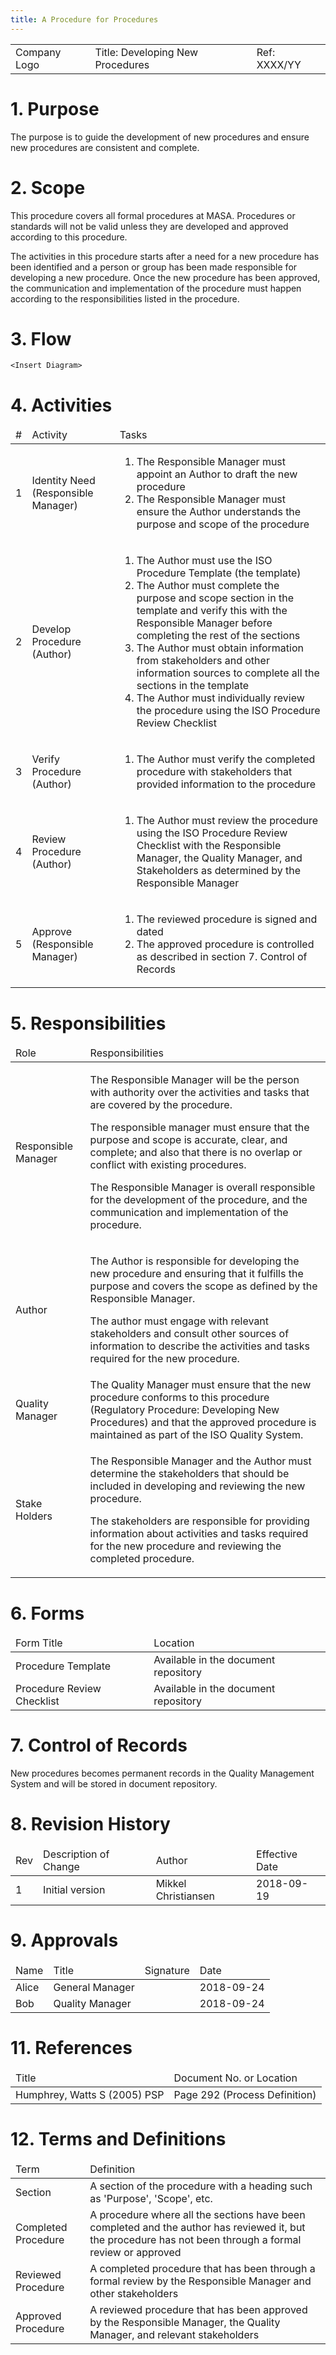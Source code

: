 ```yaml
---
title: A Procedure for Procedures
---
```


<table class="table table-bordered">
<tr>
<td>Company Logo</td>
<td>Title: Developing New Procedures</td>
<td>Ref: XXXX/YY</td>
</tr>
</table>

# 1. Purpose

The purpose is to guide the development of new procedures and ensure
new procedures are consistent and complete.


# 2. Scope

This procedure covers all formal procedures at MASA. Procedures or
standards will not be valid unless they are developed and approved
according to this procedure.

The activities in this procedure starts after a need for a new
procedure has been identified and a person or group has been made
responsible for developing a new procedure. Once the new procedure has
been approved, the communication and implementation of the procedure
must happen according to the responsibilities listed in the procedure.


# 3. Flow

    <Insert Diagram>


# 4. Activities

<table class="table table-bordered">
<thead>
<tr>
<td>#</td>
<td>Activity</td>
<td>Tasks</td>
<tr>
</thead>
<tbody>
<tr>
<td>1</td>
<td>Identity Need (Responsible Manager)</td>
<td>
<ol>
<li>The Responsible Manager must appoint an Author to draft the new procedure</li>
<li>The Responsible Manager must ensure the Author understands the purpose and scope of the procedure</li>
</ol>
</td>
<tr>
<tr>
<td>2</td>
<td>Develop Procedure (Author)</td>
<td>
<ol>
<li>The Author must use the ISO Procedure Template (the template)</li>
<li>The Author must complete the purpose and scope section in the template and verify this with the Responsible Manager before completing the rest of the sections</li>
<li>The Author must obtain information from stakeholders and other information sources to complete all the sections in the template</li>
<li>The Author must individually review the procedure using the ISO Procedure Review Checklist</li>
</ol>
</td>
<tr>
<tr>
<td>3</td>
<td>Verify Procedure (Author)</td>
<td>
<ol>
<li>The Author must verify the completed procedure with stakeholders that provided information to the procedure</li>
</ol>
</td>
<tr>
<tr>
<td>4</td>
<td>Review Procedure (Author)</td>
<td>
<ol>
<li>The Author must review the procedure using the ISO Procedure Review Checklist with the Responsible Manager, the Quality Manager, and Stakeholders as determined by the Responsible Manager</li>
</ol>
</td>
<tr>
<tr>
<td>5</td>
<td>Approve (Responsible Manager)</td>
<td>
<ol>
<li>The reviewed procedure is signed and dated</li>
<li>The approved procedure is controlled as described in section 7. Control of Records</li>
</ol>
</td>
<tr>
</tbody>
</table>

# 5. Responsibilities

<table class="table table-bordered">
<thead>
<tr>
<td>Role</td>
<td>Responsibilities</td>
</tr>
</thead>
<tbody>
<tr>
<td>Responsible Manager</td>
<td><p>The Responsible Manager will be the person with authority over the activities and tasks that are covered by the procedure.</p>
<p>The responsible manager must ensure that the purpose and scope is accurate, clear, and complete; and also that there is no overlap or conflict with existing procedures.</p>
<p>The Responsible Manager is overall responsible for the development of the procedure, and the communication and implementation of the procedure.</p>
</td>
</tr>
<tr>
<td>Author</td>
<td><p>The Author is responsible for developing the new procedure and ensuring that it fulfills the purpose and covers the scope as defined by the Responsible Manager.</p>
<p>The author must engage with relevant stakeholders and consult other sources of information to describe the activities and tasks required for the new procedure.</p>
</td>
</tr>
<tr>
<td>Quality Manager</td>
<td>The Quality Manager must ensure that the new procedure conforms to this procedure (Regulatory Procedure: Developing New Procedures) and that the approved procedure is maintained as part of the ISO Quality System.
</td>
</tr>
<tr>
<td>Stake Holders</td>
<td><p>The Responsible Manager and the Author must determine the stakeholders that should be included in developing and reviewing the new procedure.</p>
<p>The stakeholders are responsible for providing information about activities and tasks required for the new procedure and reviewing the completed procedure.</p>
</td>
</tr>
</tbody>
</table>

# 6. Forms

<table class="table table-bordered">
<thead>
<tr>
<td>Form Title</td>
<td>Location</td>
</tr>
</thead>
<tbody>
<tr>
<td>Procedure Template</td>
<td>Available in the document repository</td>
</tr>
<tr>
<td>Procedure Review Checklist</td>
<td>Available in the document repository</td>
</tr>
</tbody>
</table>


# 7. Control of Records

New procedures becomes permanent records in the Quality Management
System and will be stored in document repository.


# 8. Revision History

<table class="table table-bordered">
<thead>
<tr>
<td>Rev</td>
<td>Description of Change</td>
<td>Author</td>
<td>Effective Date</td>
</tr>
</thead>
<tbody>
<tr>
<td>1</td>
<td>Initial version</td>
<td>Mikkel Christiansen</td>
<td>2018-09-19</td>
</tr>
</tbody>
</table>


# 9. Approvals

<table class="table table-bordered">
<thead>
<tr>
<td>Name</td>
<td>Title</td>
<td>Signature</td>
<td>Date</td>
</tr>
</thead>
<tbody>
<tr>
<td>Alice</td>
<td>General Manager</td>
<td></td>
<td>2018-09-24</td>
</tr>
<tr>
<td>Bob</td>
<td>Quality Manager</td>
<td></td>
<td>2018-09-24</td>
</tr>
</tbody>
</table>


# 11. References

<table class="table table-bordered">
<thead>
<tr>
<td>Title</td>
<td>Document No. or Location</td>
</tr>
</thead>
<tbody>
<tr>
<td>Humphrey, Watts S (2005) PSP</td>
<td>Page 292 (Process Definition)</td>
</tr>
</tbody>
</table>


# 12. Terms and Definitions

<table class="table table-bordered">
<thead>
<tr>
<td>Term</td>
<td>Definition</td>
</tr>
</thead>
<tbody>
<tr>
<td>Section</td>
<td>A section of the procedure with a heading such as 'Purpose', 'Scope', etc.</td>
</tr>
<tr>
<td>Completed Procedure</td>
<td>A procedure where all the sections have been completed and the author has reviewed it, but the procedure has not been through a formal review or approved</td>
</tr>
<tr>
<td>Reviewed Procedure</td>
<td>A completed procedure that has been through a formal review by the Responsible Manager and other stakeholders</td>
</tr>
<tr>
<td>Approved Procedure</td>
<td>A reviewed procedure that has been approved by the Responsible Manager, the Quality Manager, and relevant stakeholders</td>
</tr>
</tbody>
</table>
